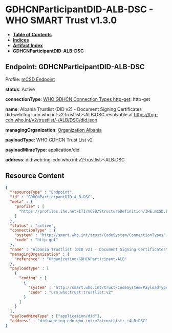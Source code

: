 # GDHCNParticipantDID-ALB-DSC - WHO SMART Trust v1.3.0

* [**Table of Contents**](toc.md)
* [**Indices**](indices.md)
* [**Artifact Index**](artifacts.md)
* **GDHCNParticipantDID-ALB-DSC**

## Endpoint: GDHCNParticipantDID-ALB-DSC

Profile: [mCSD Endpoint](https://profiles.ihe.net/ITI/mCSD/4.0.0/StructureDefinition-IHE.mCSD.Endpoint.html)

**status**: Active

**connectionType**: [WHO GDHCN Connection Types http-get](CodeSystem-ConnectionTypes.md#ConnectionTypes-http-get): http-get

**name**: Albania Trustlist (DID v2) - Document Signing Certificates did:web:tng-cdn.who.int:v2:trustlist:-:ALB:DSC resolvable at https://tng-cdn.who.int/v2/trustlist/-/ALB/DSC/did.json

**managingOrganization**: [Organization Albania](Organization-GDHCNParticipant-ALB.md)

**payloadType**: WHO GDHCN Trust List v2

**payloadMimeType**: application/did

**address**: did:web:tng-cdn.who.int:v2:trustlist:-:ALB:DSC



## Resource Content

```json
{
  "resourceType" : "Endpoint",
  "id" : "GDHCNParticipantDID-ALB-DSC",
  "meta" : {
    "profile" : [
      "https://profiles.ihe.net/ITI/mCSD/StructureDefinition/IHE.mCSD.Endpoint"
    ]
  },
  "status" : "active",
  "connectionType" : {
    "system" : "http://smart.who.int/trust/CodeSystem/ConnectionTypes",
    "code" : "http-get"
  },
  "name" : "Albania Trustlist (DID v2) - Document Signing Certificates\ndid:web:tng-cdn.who.int:v2:trustlist:-:ALB:DSC\nresolvable at https://tng-cdn.who.int/v2/trustlist/-/ALB/DSC/did.json",
  "managingOrganization" : {
    "reference" : "Organization/GDHCNParticipant-ALB"
  },
  "payloadType" : [
    {
      "coding" : [
        {
          "system" : "http://smart.who.int/trust/CodeSystem/PayloadTypes",
          "code" : "urn:who:trust:trustlist:v2"
        }
      ]
    }
  ],
  "payloadMimeType" : ["application/did"],
  "address" : "did:web:tng-cdn.who.int:v2:trustlist:-:ALB:DSC"
}

```
